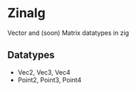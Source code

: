 # Zinalg 

Vector and (soon) Matrix datatypes in zig

## Datatypes

* Vec2, Vec3, Vec4
* Point2, Point3, Point4
